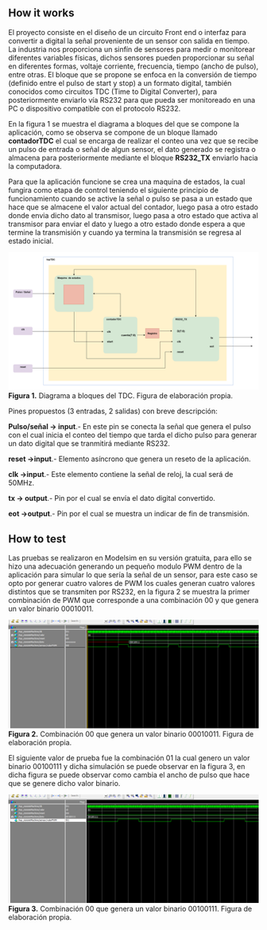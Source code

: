 <!---

This file is used to generate your project datasheet. Please fill in the information below and delete any unused
sections.

You can also include images in this folder and reference them in the markdown. Each image must be less than
512 kb in size, and the combined size of all images must be less than 1 MB.
-->

## How it works

El proyecto consiste en el diseño de un circuito Front end o interfaz para convertir a digital la señal proveniente de un sensor con salida en tiempo. La industria nos proporciona un sinfín de sensores para medir o monitorear diferentes variables físicas, dichos sensores pueden proporcionar su señal en diferentes formas, voltaje corriente, frecuencia, tiempo (ancho de pulso), entre otras. El bloque que se propone se enfoca en la conversión de tiempo (definido entre el pulso de start y stop) a un formato digital, también conocidos como circuitos TDC (Time to Digital Converter), para posteriormente enviarlo vía RS232 para que pueda ser monitoreado en una PC o dispositivo compatible con el protocolo RS232. 

En la figura 1 se muestra el diagrama a bloques del que se compone la aplicación, como se observa se compone de un bloque llamado **contadorTDC** el cual se encarga de realizar el conteo una vez que se recibe un pulso de entrada o señal de algun sensor, el dato generado se registra o almacena para posteriormente mediante el bloque **RS232_TX** enviarlo hacia la computadora.

Para que la aplicación funcione se crea una maquina de estados, la cual fungira como etapa de control teniendo el siguiente principio de funcionamiento cuando se active la señal o pulso se pasa a un estado que hace que se almacene el valor actual del contador, luego pasa a otro estado donde envia dicho dato al transmisor, luego pasa a otro estado que activa al transmisor para enviar el dato y luego a otro estado donde espera a que termine la transmisión y cuando ya termina la transmisión se regresa al estado inicial.

![](topTDC.png)
**Figura 1.** Diagrama a bloques del TDC. Figura de elaboración propia.

Pines propuestos (3 entradas, 2 salidas) con breve descripción:

**Pulso/señal -> input**.- En este pin se conecta la señal que genera el pulso con el cual inicia el conteo del tiempo que tarda el dicho pulso para generar un dato digital que se tranmitirá mediante RS232.

**reset ->input**.- Elemento asíncrono que genera un reseto de la aplicación.

**clk ->input**.- Este elemento contiene la señal de reloj, la cual será de 50MHz.

**tx -> output**.- Pin por el cual se envía el dato digital convertido. 

**eot ->output**.- Pin por el cual se muestra un indicar de fin de transmisión.



## How to test

Las pruebas se realizaron en Modelsim en su versión gratuita, para ello se hizo una adecuación generando un pequeño modulo PWM dentro de la aplicación para simular lo que sería la señal de un sensor, para este caso se opto por generar cuatro valores de PWM los cuales generan cuatro valores distintos que se transmiten por RS232, en la figura 2 se muestra la primer combinación de PWM que corresponde a una combinación 00 y que genera un valor binario 00010011.

![](00.png)
**Figura 2.** Combinación 00 que genera un valor binario 00010011. Figura de elaboración propia.

El siguiente valor de prueba fue la combinación 01 la cual genero un valor binario 00100111 y dicha simulación se puede observar en la figura 3, en dicha figura se puede observar como cambia el ancho de pulso que hace que se genere dicho valor binario.

![](01.png)
**Figura 3.** Combinación 00 que genera un valor binario 00100111. Figura de elaboración propia.

<!---
## External hardware

TDC
-->
